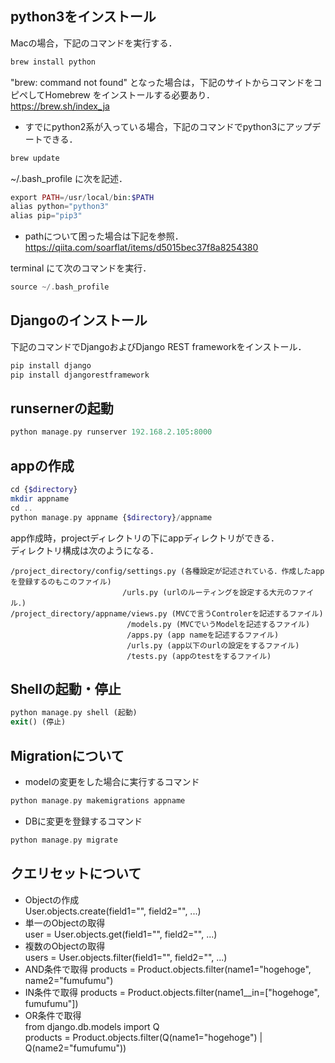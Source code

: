 ## python3をインストール  
Macの場合，下記のコマンドを実行する．  
```php
brew install python
```  
"brew: command not found" となった場合は，下記のサイトからコマンドをコピペしてHomebrew をインストールする必要あり．  
https://brew.sh/index_ja  
  
* すでにpython2系が入っている場合，下記のコマンドでpython3にアップデートできる．
```php
brew update
```
  
~/.bash_profile に次を記述．    
```php
export PATH=/usr/local/bin:$PATH
alias python="python3"
alias pip="pip3"
```
  
* pathについて困った場合は下記を参照．
https://qiita.com/soarflat/items/d5015bec37f8a8254380  

terminal にて次のコマンドを実行．
```php
source ~/.bash_profile  
```
  
## Djangoのインストール  
下記のコマンドでDjangoおよびDjango REST frameworkをインストール．  
```php
pip install django
pip install djangorestframework
```
  
## runsernerの起動  
```php
python manage.py runserver 192.168.2.105:8000
```
  
## appの作成  
```php
cd {$directory}
mkdir appname
cd ..
python manage.py appname {$directory}/appname
```
app作成時，projectディレクトリの下にappディレクトリができる．  
ディレクトリ構成は次のようになる．
```
/project_directory/config/settings.py (各種設定が記述されている．作成したappを登録するのもこのファイル)  
                         /urls.py (urlのルーティングを設定する大元のファイル．)  
/project_directory/appname/views.py (MVCで言うControlerを記述するファイル)                          
                          /models.py (MVCでいうModelを記述するファイル)  
                          /apps.py (app nameを記述するファイル)    
                          /urls.py (app以下のurlの設定をするファイル)  
                          /tests.py (appのtestをするファイル)
```
## Shellの起動・停止  
```php
python manage.py shell (起動)
exit() (停止)
```
  
## Migrationについて  
* modelの変更をした場合に実行するコマンド  
```php
python manage.py makemigrations appname
```
* DBに変更を登録するコマンド  
```php
python manage.py migrate
```

## クエリセットについて  
* Objectの作成  
User.objects.create(field1="", field2="", ...)  
* 単一のObjectの取得  
user = User.objects.get(field1="", field2="", ...)  
* 複数のObjectの取得  
users = User.objects.filter(field1="", field2="", ...)  
* AND条件で取得 
products = Product.objects.filter(name1="hogehoge", name2="fumufumu")
* IN条件で取得 
products = Product.objects.filter(name1__in=["hogehoge", fumufumu"])
* OR条件で取得  
from django.db.models import Q  
products = Product.objects.filter(Q(name1="hogehoge") | Q(name2="fumufumu"))
